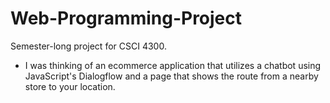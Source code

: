 # Web-Programming-Project
Semester-long project for CSCI 4300. 

- I was thinking of an ecommerce application that utilizes a chatbot using JavaScript's Dialogflow and a page that shows the route from a nearby store to your location.
